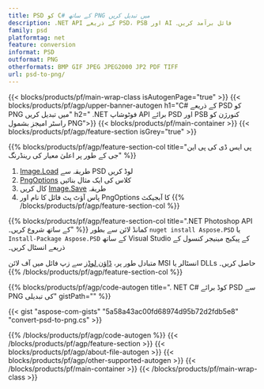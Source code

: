 ```yaml
---
title: PSD کو C# کے ساتھ PNG میں تبدیل کریں
description: .NET API کے ذریعے PSD، PSB اور AI فائل برآمد کریں۔
family: psd
platformtag: net
feature: conversion
informat: PSD
outformat: PNG
otherformats: BMP GIF JPEG JPEG2000 JP2 PDF TIFF
url: psd-to-png/
---
```


{{< blocks/products/pf/main-wrap-class isAutogenPage="true" >}}
{{< blocks/products/pf/agp/upper-banner-autogen h1="C# کے ذریعے PSD کو PNG میں تبدیل کریں" h2=" .NET فوٹوشاپ API برائے PSD اور PSB کنورژن کو راسٹر امیجز بشمول PNG">}}
{{< blocks/products/pf/main-container >}}
{{< blocks/products/pf/agp/feature-section isGrey="true" >}}

{{% blocks/products/pf/agp/feature-section-col title="پی ایس ڈی کی پی این جی کے طور پر اعلیٰ معیار کی رینڈرنگ" %}}
1. [Image.Load](https://apireference.aspose.com/psd/net/aspose.psd/image/methods/load/index) طریقہ سے PSD لوڈ کریں
1. [PngOptions](https://apireference.aspose.com/psd/net/aspose.psd.imageoptions/pngoptions) کلاس کی ایک مثال بنائیں
1. کال کریں [Image.Save](https://apireference.aspose.com/psd/net/aspose.psd/image/methods/save/index) طریقہ
1. پاس آؤٹ پٹ فائل کا نام اور PngOptions کا آبجیکٹ
{{% /blocks/products/pf/agp/feature-section-col %}}

{{% blocks/products/pf/agp/feature-section-col title=".NET Photoshop API کے ساتھ شروع کریں۔" %}}
کمانڈ لائن سے بطور ```nuget install Aspose.PSD``` یا ```Install-Package Aspose.PSD``` کے ساتھ Visual Studio کے پیکیج مینیجر کنسول کے ذریعے انسٹال کریں۔

متبادل طور پر، [ڈاؤن لوڈز](https://releases.aspose.com/psd/net) سے زپ فائل میں آف لائن MSI انسٹالر یا DLLs حاصل کریں۔
{{% /blocks/products/pf/agp/feature-section-col %}}

{{% blocks/products/pf/agp/code-autogen title=". NET C# کوڈ برائے PSD سے PNG کی تبدیلی" gistPath="" %}}

{{< gist "aspose-com-gists" "5a58a43ac00fd68974d95b72d2fdb5e8" "convert-psd-to-png.cs" >}}

{{% /blocks/products/pf/agp/code-autogen %}}
{{< /blocks/products/pf/agp/feature-section >}}
{{< blocks/products/pf/agp/about-file-autogen >}}
{{< blocks/products/pf/agp/other-supported-autogen >}}
{{< /blocks/products/pf/main-container >}}
{{< /blocks/products/pf/main-wrap-class >}}
